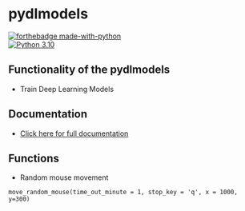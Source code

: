 # pydlmodels

[![forthebadge made-with-python](http://ForTheBadge.com/images/badges/made-with-python.svg)](https://www.python.org/)                 
[![Python 3.10](https://img.shields.io/badge/python-3.10-blue.svg)](https://www.python.org/downloads/)   

## Functionality of the pydlmodels

- Train Deep Learning Models

## Documentation 
- [Click here for full documentation](https://www.drateendrajha.com/blog/tags/pyutiltools)


## Functions
- Random mouse movement 
```
move_random_mouse(time_out_minute = 1, stop_key = 'q', x = 1000, y=300)
```

